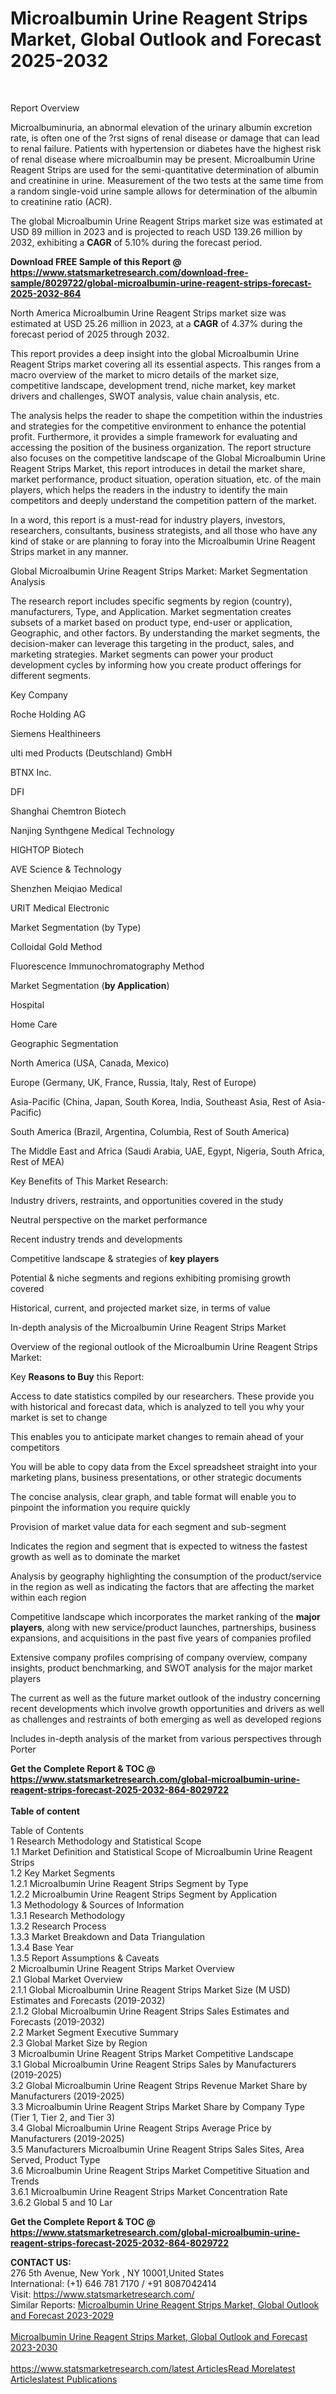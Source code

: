 <h1>Microalbumin Urine Reagent Strips Market, Global Outlook and Forecast 2025-2032</h1><br/><p>Report Overview</p><p>Microalbuminuria, an abnormal elevation of the urinary albumin excretion rate, is often one of the ?rst signs of renal disease or damage that can lead to renal failure. Patients with hypertension or diabetes have the highest risk of renal disease where microalbumin may be present. Microalbumin Urine Reagent Strips are used for the semi-quantitative determination of albumin and creatinine in urine. Measurement of the two tests at the same time from a random single-void urine sample allows for determination of the albumin to creatinine ratio (ACR).</p><p>The global Microalbumin Urine Reagent Strips market size was estimated at USD 89 million in 2023 and is projected to reach USD 139.26 million by 2032, exhibiting a <strong>CAGR</strong> of 5.10% during the forecast period.</p><p><strong>Download FREE Sample of this Report @ <a href="https://www.statsmarketresearch.com/download-free-sample/8029722/global-microalbumin-urine-reagent-strips-forecast-2025-2032-864">https://www.statsmarketresearch.com/download-free-sample/8029722/global-microalbumin-urine-reagent-strips-forecast-2025-2032-864</a></strong></p><p>North America Microalbumin Urine Reagent Strips market size was estimated at USD 25.26 million in 2023, at a <strong>CAGR</strong> of 4.37% during the forecast period of 2025 through 2032.</p><p>This report provides a deep insight into the global Microalbumin Urine Reagent Strips market covering all its essential aspects. This ranges from a macro overview of the market to micro details of the market size, competitive landscape, development trend, niche market, key market drivers and challenges, SWOT analysis, value chain analysis, etc.</p><p>The analysis helps the reader to shape the competition within the industries and strategies for the competitive environment to enhance the potential profit. Furthermore, it provides a simple framework for evaluating and accessing the position of the business organization. The report structure also focuses on the competitive landscape of the Global Microalbumin Urine Reagent Strips Market, this report introduces in detail the market share, market performance, product situation, operation situation, etc. of the main players, which helps the readers in the industry to identify the main competitors and deeply understand the competition pattern of the market.</p><p>In a word, this report is a must-read for industry players, investors, researchers, consultants, business strategists, and all those who have any kind of stake or are planning to foray into the Microalbumin Urine Reagent Strips market in any manner.</p><p>Global Microalbumin Urine Reagent Strips Market: Market Segmentation Analysis</p><p>The research report includes specific segments by region (country), manufacturers, Type, and Application. Market segmentation creates subsets of a market based on product type, end-user or application, Geographic, and other factors. By understanding the market segments, the decision-maker can leverage this targeting in the product, sales, and marketing strategies. Market segments can power your product development cycles by informing how you create product offerings for different segments.</p><p>Key Company</p><p>Roche Holding AG</p><p>Siemens Healthineers</p><p>ulti med Products (Deutschland) GmbH</p><p>BTNX Inc.</p><p>DFI</p><p>Shanghai Chemtron Biotech</p><p>Nanjing Synthgene Medical Technology</p><p>HIGHTOP Biotech</p><p>AVE Science & Technology</p><p>Shenzhen Meiqiao Medical</p><p>URIT Medical Electronic</p><p>Market Segmentation (by Type)</p><p>Colloidal Gold Method</p><p>Fluorescence Immunochromatography Method</p><p>Market Segmentation (<strong>by Application</strong>)</p><p>Hospital</p><p>Home Care</p><p>Geographic Segmentation</p><p>North America (USA, Canada, Mexico)</p><p>Europe (Germany, UK, France, Russia, Italy, Rest of Europe)</p><p>Asia-Pacific (China, Japan, South Korea, India, Southeast Asia, Rest of Asia-Pacific)</p><p>South America (Brazil, Argentina, Columbia, Rest of South America)</p><p>The Middle East and Africa (Saudi Arabia, UAE, Egypt, Nigeria, South Africa, Rest of MEA)</p><p>Key Benefits of This Market Research:</p><p>Industry drivers, restraints, and opportunities covered in the study</p><p>Neutral perspective on the market performance</p><p>Recent industry trends and developments</p><p>Competitive landscape & strategies of <strong>key players</strong></p><p>Potential & niche segments and regions exhibiting promising growth covered</p><p>Historical, current, and projected market size, in terms of value</p><p>In-depth analysis of the Microalbumin Urine Reagent Strips Market</p><p>Overview of the regional outlook of the Microalbumin Urine Reagent Strips Market:</p><p>Key <strong>Reasons to Buy</strong> this Report:</p><p>Access to date statistics compiled by our researchers. These provide you with historical and forecast data, which is analyzed to tell you why your market is set to change</p><p>This enables you to anticipate market changes to remain ahead of your competitors</p><p>You will be able to copy data from the Excel spreadsheet straight into your marketing plans, business presentations, or other strategic documents</p><p>The concise analysis, clear graph, and table format will enable you to pinpoint the information you require quickly</p><p>Provision of market value data for each segment and sub-segment</p><p>Indicates the region and segment that is expected to witness the fastest growth as well as to dominate the market</p><p>Analysis by geography highlighting the consumption of the product/service in the region as well as indicating the factors that are affecting the market within each region</p><p>Competitive landscape which incorporates the market ranking of the <strong>major players</strong>, along with new service/product launches, partnerships, business expansions, and acquisitions in the past five years of companies profiled</p><p>Extensive company profiles comprising of company overview, company insights, product benchmarking, and SWOT analysis for the major market players</p><p>The current as well as the future market outlook of the industry concerning recent developments which involve growth opportunities and drivers as well as challenges and restraints of both emerging as well as developed regions</p><p>Includes in-depth analysis of the market from various perspectives through Porter</p><div><b>Get the Complete Report & TOC @ <a href="https://www.statsmarketresearch.com/global-microalbumin-urine-reagent-strips-forecast-2025-2032-864-8029722">https://www.statsmarketresearch.com/global-microalbumin-urine-reagent-strips-forecast-2025-2032-864-8029722</a></b></div><br><b>Table of content</b><p>Table of Contents<br />1 Research Methodology and Statistical Scope<br />1.1 Market Definition and Statistical Scope of Microalbumin Urine Reagent Strips<br />1.2 Key Market Segments<br />1.2.1 Microalbumin Urine Reagent Strips Segment by Type<br />1.2.2 Microalbumin Urine Reagent Strips Segment by Application<br />1.3 Methodology & Sources of Information<br />1.3.1 Research Methodology<br />1.3.2 Research Process<br />1.3.3 Market Breakdown and Data Triangulation<br />1.3.4 Base Year<br />1.3.5 Report Assumptions & Caveats<br />2 Microalbumin Urine Reagent Strips Market Overview<br />2.1 Global Market Overview<br />2.1.1 Global Microalbumin Urine Reagent Strips Market Size (M USD) Estimates and Forecasts (2019-2032)<br />2.1.2 Global Microalbumin Urine Reagent Strips Sales Estimates and Forecasts (2019-2032)<br />2.2 Market Segment Executive Summary<br />2.3 Global Market Size by Region<br />3 Microalbumin Urine Reagent Strips Market Competitive Landscape<br />3.1 Global Microalbumin Urine Reagent Strips Sales by Manufacturers (2019-2025)<br />3.2 Global Microalbumin Urine Reagent Strips Revenue Market Share by Manufacturers (2019-2025)<br />3.3 Microalbumin Urine Reagent Strips Market Share by Company Type (Tier 1, Tier 2, and Tier 3)<br />3.4 Global Microalbumin Urine Reagent Strips Average Price by Manufacturers (2019-2025)<br />3.5 Manufacturers Microalbumin Urine Reagent Strips Sales Sites, Area Served, Product Type<br />3.6 Microalbumin Urine Reagent Strips Market Competitive Situation and Trends<br />3.6.1 Microalbumin Urine Reagent Strips Market Concentration Rate<br />3.6.2 Global 5 and 10 Lar<br><div><b>Get the Complete Report & TOC @ <a href="https://www.statsmarketresearch.com/global-microalbumin-urine-reagent-strips-forecast-2025-2032-864-8029722">https://www.statsmarketresearch.com/global-microalbumin-urine-reagent-strips-forecast-2025-2032-864-8029722</a></b></div></p> <b>CONTACT US:</b><br>276 5th Avenue, New York , NY 10001,United States<br>International: (+1) 646 781 7170 / +91 8087042414<br>Visit: <a href="https://www.statsmarketresearch.com/">https://www.statsmarketresearch.com/</a><br>Similar Reports: <a href="https://www.statsmarketresearch.com/global-microalbumin-urine-reagent-strips-forecast-2025-2032-864-8029722">Microalbumin Urine Reagent Strips Market, Global Outlook and Forecast 2023-2029</a><br/><br/><a href="https://www.statsmarketresearch.com/global-microalbumin-urine-reagent-strips-forecast-2025-2032-864-8029722">Microalbumin Urine Reagent Strips Market, Global Outlook and Forecast 2023-2030</a><br/><br/><a href="https://gyeongbokgung.com">https://www.statsmarketresearch.com/</a><a href="https://hallyeomaritime.com">latest Articles</a><a href="https://jingwansa.com">Read More</a><a href=https://nguoiviet.jp/">latest Articles</a><a href="https://www.intelmarketresearch.com/">latest Publications</a>